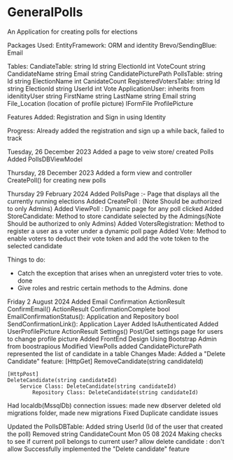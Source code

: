 # GeneralPolls
An Application for creating polls for elections

Packages Used:
EntityFramework: ORM and identity
Brevo/SendingBlue: Email

Tables:
    CandiateTable:
        string Id
        string ElectionId
        int VoteCount
        string CandidateName
        string Email
        string CandidatePicturePath
    PollsTable:
        string Id
        string ElectionName
        int CanidateCount
    RegisteredVotersTable:
        string Id
        string ElectionId
        string UserId
        int Vote
    ApplicationUser:
        inherits from idenitityUser
        string FirstName
        string LastName
        string Email
        string File_Location (location of profile picture)
        IFormFile ProfilePicture

Features Added:
Registration and Sign in using Identity

Progress:
Already added the registration and sign up a while back, failed to track

Tuesday, 26 December 2023
Added a page to veiw store/ created Polls
Added PollsDBViewModel

Thursday, 28 December 2023
Added a form view and controller CreatePoll() for creating new polls

Thursday 29 February 2024
Added PollsPage :- Page that displays all the currently running elections
Added CreatePoll : (Note Should be authorized to only Admins)
Added ViewPoll : Dynamic page for any poll clicked
Added StoreCandidate: Method to store candidate selected by the Admings(Note Should be authorized to only Admins)
Added VotersRegistration: Method to register a user as a voter under a dynamic poll page
Added Vote: Method to enable voters to deduct their vote token and add the vote token to the selected candidate

Things to do:
- Catch the exception that arises when an unregisterd voter tries to vote. done
- Give roles and restric certain methods to the Admins. done

Friday 2 August 2024
Added Email Confirmation
    ActionResult ConfirmEmail()
    ActionResult ConfirmationComplete
    bool EmailConfirmationStatus(): Application and Repository
    bool SendConfirmationLink(): Application Layer
Added IsAuthenticated
Added UserProfilePicture
    ActionResult Settings() Post/Get
    settings page for users to change profile picture
Added FrontEnd Design Using Bootstrap Admin from boostrapious
Modified ViewPolls
    added CandidatePicturePath
    represented the list of candidate in a table 
Changes Made:
Added a "Delete Candidate" feature:
	[HttpGet]
	RemoveCandidate(string candidateId) 

	[HttpPost]
	DeleteCandidate(string candidateId)
		Service Class: DeleteCandidate(string candidateId)
			Repository Class: DeleteCandidate(string candidateId)
Had localdb(MssqlDb) connection issues:
	made new dbserver
	deleted old migrations folder, made new migrations
Fixed Duplicate candidate issues

Updated the PollsDBTable:
	Added string UserId (Id of the user that created the poll)
	Removed string CandidateCount
Mon 05 08 2024
Making checks to see if current poll belongs to current user? allow delete candidate : don't allow
Successfully implemented the "Delete candidate" feature